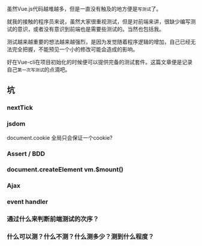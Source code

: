 虽然Vue.js代码越堆越多，但是一直没有触及的地方便是`写测试`了。

就我的接触的程序员来说，虽然大家很重视测试，但是对前端来讲，很缺少编写测试的意识，或者没有意识到前端也是需要些测试的。当然也包括我。

测试越来越重要的想法越来越强烈，是因为发觉随着程序逻辑的增加，自己已经无法完全把握，不能预见一个小的修改可能会造成的影响。

好在Vue-cli在项目初始化的时候便可以提供完备的测试套件。这篇文章便是记录自己`第一次写测试`的点滴吧。


## 坑

### nextTick

### jsdom

document.cookie 全局只会保证一个cookie?

### Assert / BDD

### document.createElement vm.$mount()

### Ajax

### event handler


### 通过什么来判断前端测试的次序？
### 什么可以测？什么不测？什么测多少？测到什么程度？
